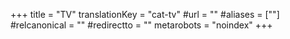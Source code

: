 +++
title = "TV"
translationKey = "cat-tv"
#url = ""
#aliases = [""]
#relcanonical = ""
#redirectto = ""
metarobots = "noindex"
+++
